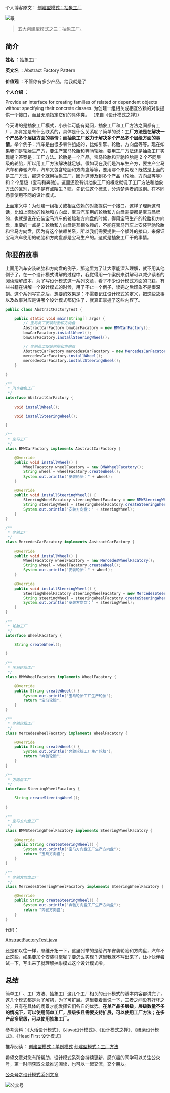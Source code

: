 个人博客原文：
[创建型模式：抽象工厂](http://www.liebrother.com/abstract-factory-pattern)

![景](http://www.liebrother.com/upload/a6418dfea7ee4a649e12761d7ce04766_0018_01.jpg) 

> 五大创建型模式之三：抽象工厂。

## 简介

**姓名** ：抽象工厂

**英文名** ：Abstract Factory Pattern

**价值观** ：不管你有多少产品，给我就是了

**个人介绍** ：

Provide an interface for creating families of related or dependent objects without specifying their concrete classes.
为创建一组相关或相互依赖的对象提供一个接口，而且无须指定它们的具体类。
（来自《设计模式之禅》）

今天讲的是抽象工厂模式，小伙伴可能有疑问，抽象工厂和工厂方法之间都有工厂，那肯定是有什么联系的，具体是什么关系呢？简单的说：**工厂方法是在解决一个产品多个层级方面的事情；而抽象工厂致力于解决多个产品多个层级方面的事情**。举个例子：汽车是由很多零件组成的，比如引擎、轮胎、方向盘等等。现在如果我们是轮胎生产方，要生产宝马轮胎和奔驰轮胎，要用工厂方法还是抽象工厂实现呢？答案是：工厂方法。轮胎是一个产品，宝马轮胎和奔驰轮胎是 2 个不同层级的轮胎，所以用工厂方法解决就足够。假如现在我们是汽车生产方，要生产宝马汽车和奔驰汽车，汽车又包含轮胎和方向盘等等，要用哪个来实现？既然是上面的是工厂方法，那这个就用抽象工厂，因为这涉及到多个产品（轮胎、方向盘等等）和 2 个层级（宝马和奔驰）。这里还没有讲抽象工厂的概念就说了工厂方法和抽象方法的区别，是不是有点陌生？嗯，先记住这个概念，分清楚两者的区别。在不同场景使用不同的设计模式。

上面定义中：为创建一组相关或相互依赖的对象提供一个接口。这样子理解这句话，比如上面说的轮胎和方向盘，宝马汽车用的轮胎和方向盘需要都是宝马品牌的，也就是说在安装宝马汽车的轮胎和方向盘的时候，得用宝马生产的轮胎和方向盘，重要的一点是：轮胎和方向盘是互相依赖的，不能在宝马汽车上安装奔驰轮胎和宝马方向盘，因为有这个依赖关系，所以我们需要提供一个额外的接口，来保证宝马汽车使用的轮胎和方向盘都是宝马生产的。这就是抽象工厂干的事情。

## 你要的故事

上面用汽车安装轮胎和方向盘的例子，那这里为了让大家能深入理解，就不用其他例子了。在一个设计模式讲解的过程中，我觉得用一个案例来讲解可以减少读者的阅读理解成本，为了写设计模式这一系列文章，看了不少设计模式方面的书籍，有些书籍在讲解一个设计模式的时候，用了不止一个例子，读完之后印象不是很深刻。这个系列写完之后，想要的效果是：不需要记住设计模式的定义，把这些故事以及故事对应是讲哪个设计模式都记住了，就真正掌握了这些内容了。

``` java
public class AbstractFactoryTest {

    public static void main(String[] args) {
        // 宝马员工安装轮胎和方向盘
        AbstractCarFactory bmwCarFacatory = new BMWCarFactory();
        bmwCarFacatory.installWheel();
        bmwCarFacatory.installSteeringWheel();

        // 奔驰员工安装轮胎和方向盘
        AbstractCarFactory mercedesCarFacatory = new MercedesCarFacatory();
        mercedesCarFacatory.installWheel();
        mercedesCarFacatory.installSteeringWheel();
    }

}

/**
 * 汽车抽象工厂
 */
interface AbstractCarFactory {

    void installWheel();

    void installSteeringWheel();

}

/**
 * 宝马工厂
 */
class BMWCarFactory implements AbstractCarFactory {

    @Override
    public void installWheel() {
        WheelFacatory wheelFacatory = new BMWWheelFacatory();
        String wheel = wheelFacatory.createWheel();
        System.out.println("安装轮胎：" + wheel);
    }

    @Override
    public void installSteeringWheel() {
        SteeringWheelFacatory steeringWheelFacatory = new BMWSteeringWheelFacatory();
        String steeringWheel = steeringWheelFacatory.createSteeringWheel();
        System.out.println("安装方向盘：" + steeringWheel);
    }
}

/**
 * 奔驰工厂
 */
class MercedesCarFacatory implements AbstractCarFactory {

    @Override
    public void installWheel() {
        WheelFacatory wheelFacatory = new MercedesWheelFacatory();
        String wheel = wheelFacatory.createWheel();
        System.out.println("安装轮胎：" + wheel);
    }

    @Override
    public void installSteeringWheel() {
        SteeringWheelFacatory steeringWheelFacatory = new MercedesSteeringWheelFacatory();
        String steeringWheel = steeringWheelFacatory.createSteeringWheel();
        System.out.println("安装方向盘：" + steeringWheel);
    }
}

/**
 * 轮胎工厂
 */
interface WheelFacatory {

    String createWheel();

}

/**
 * 宝马轮胎工厂
 */
class BMWWheelFacatory implements WheelFacatory {

    @Override
    public String createWheel() {
        System.out.println("宝马轮胎工厂生产轮胎");
        return "宝马轮胎";
    }
}

/**
 * 奔驰轮胎工厂
 */
class MercedesWheelFacatory implements WheelFacatory {

    @Override
    public String createWheel() {
        System.out.println("奔驰轮胎工厂生产轮胎");
        return "奔驰轮胎";
    }
}

/**
 * 方向盘工厂
 */
interface SteeringWheelFacatory {

    String createSteeringWheel();

}

/**
 * 宝马方向盘工厂
 */
class BMWSteeringWheelFacatory implements SteeringWheelFacatory {

    @Override
    public String createSteeringWheel() {
        System.out.println("宝马方向盘工厂生产方向盘");
        return "宝马方向盘";
    }
}

/**
 * 奔驰方向盘工厂
 */
class MercedesSteeringWheelFacatory implements SteeringWheelFacatory {

    @Override
    public String createSteeringWheel() {
        System.out.println("奔驰方向盘工厂生产方向盘");
        return "奔驰方向盘";
    }
}
```

代码：

[AbstractFactoryTest.java](https://github.com/1CSH1/DesignPatterns/blob/master/src/com/liebrother/designpatterns/abstractfactory/AbstractFactoryTest.java)

还是和以往一样，思维开拓一下，这里列举的是给汽车安装轮胎和方向盘，汽车不止这些，如果要加个安装引擎呢？要怎么实现？这里我就不写出来了，让小伙伴尝试一下，写出来了就理解抽象模式这个设计模式啦。

## 总结

简单工厂、工厂方法、抽象工厂这几个工厂相关的设计模式的基本内容都讲完了，这几个模式都是为了解耦，为了可扩展。这里要着重说一下，三者之间没有好坏之分，只有在具体的场景才能发挥它们各自的优势。**在单产品多层级，层级数量不多的情况下，可以使用简单工厂，层级多且需要支持扩展，可以使用工厂方法；在多产品多层级，可以使用抽象工厂。**

参考资料：《大话设计模式》、《Java设计模式》、《设计模式之禅》、《研磨设计模式》、《Head First 设计模式》

推荐阅读：
[创建型模式：单例模式](https://mp.weixin.qq.com/s/aJSf8yESPeex78S6W0FWWw)
[创建型模式：工厂方法](https://mp.weixin.qq.com/s/12fLnRxKCYABSItkKvU8Fw)

希望文章对您有所帮助，设计模式系列会持续更新，感兴趣的同学可以关注公众号，第一时间获取文章推送阅读，也可以一起交流，交个朋友。

[公众号之设计模式系列文章](https://mp.weixin.qq.com/mp/homepage?__biz=MzIxMzgwMTAyMg==&hid=2&sn=c97b64288d92312f57d3c8298f8d8888)

![公众号](http://www.liebrother.com/upload/df81ac224abe46b38131a0e78f4dcf9c_wechat.jpg)

